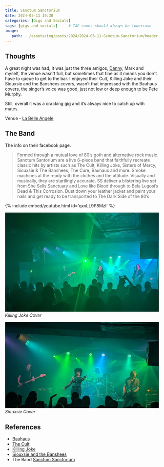 ```yaml
---
title: Sanctum Sanctorium
date: 2024-05-11 19:30
categories: [Gigs and Socials]
tags: [gigs and socials]     # TAG names should always be lowercase
image:
   path: ../assets/img/posts/2024/2024-05-11-Sanctum-Sanctorium/header.webp
---
```



## Thoughts

A great night was had, It was just the three amigos, [Danny](https://www.gig-antics.live/), Mark and myself, the venue wasn't full, but sometimes that fine as it means you don't have to queue to get to the bar. I enjoyed their Cult, Killing Joke and their Siouxsie and the Banshees covers, wasn’t that impressed with the Bauhaus covers, the singer’s voice was good, just not low or deep enough to be Pete Murphy.

Still, overall it was a cracking gig and it’s always nice to catch up with mates.

Venue - [La Belle Angele](https://la-belleangele.com/)

## The Band

The info on their facebook page.

> Formed through a mutual love of 80’s goth and alternative rock music. Sanctum Santorium are a live 6-piece band that faithfully recreate classic hits by artists such as The Cult, Killing Joke, Sisters of Mercy, Siouxsie & The Banshees, The Cure, Bauhaus and more. Smoke machines at the ready with the clothes and the attitude. Visually and musically, they are startlingly accurate. SS deliver a blistering live set from She Sells Sanctuary and Love like Blood through to Bela Lugosi’s Dead & This Corrosion. Dust down your leather jacket and paint your nails and get ready to be transported to The Dark Side of the 80’s

{% include embed/youtube.html id='qxxLL9P8MzI' %}

![Killing Joke](../assets/img/posts/2024/2024-05-11-Sanctum-Sanctorium/PXL_20240511_193454685.webp)
_Killing Joke Cover_

![Siouxsie](../assets/img/posts/2024/2024-05-11-Sanctum-Sanctorium/PXL_20240511_200746544.webp)
_Siouxsie Cover_

## References

* [Bauhaus](https://en.wikipedia.org/wiki/Bauhaus_(band))
* [The Cult](https://en.wikipedia.org/wiki/The_Cult)
* [Killing Joke](https://en.wikipedia.org/wiki/Killing_Joke)
* [Siouxsie and the Banshees](https://en.wikipedia.org/wiki/Siouxsie_and_the_Banshees)
* The Band [Sanctum Sanctorium](https://www.facebook.com/people/Sanctum-Sanctorium-The-Darkside-of-The-80s/100063463263826/)
